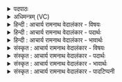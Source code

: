 <details><summary>पदपाठः</summary>

अ꣣भि꣢। अ꣣र्ष। स्वायुध। सु। आयुध। सो꣡म꣢꣯। द्वि꣣ब꣡र्ह꣢सम्। द्वि꣣। ब꣡र्ह꣢꣯सम्। र꣣यि꣢म्। अ꣡थ꣢꣯। नः꣣। व꣡स्य꣢꣯सः। कृ꣣धि। १०५३।
</details>

<details><summary>अधिमन्त्रम् (VC)</summary>

- पवमानः सोमः
- हिरण्यस्तूप आङ्गिरसः
- गायत्री
- षड्जः
</details>

<details><summary>हिन्दी : आचार्य रामनाथ वेदालंकार - विषयः</summary>

आगे फिर परमात्मा और राजा से प्रार्थना है।
</details>

<details><summary>हिन्दी : आचार्य रामनाथ वेदालंकार - पदार्थः</summary>

पदार्थान्वयभाषाः -  हे (स्वायुध सोम) शस्त्रधारी के समान शासन करने में समर्थ परमात्मन् और उत्कृष्ट शस्त्रास्त्रों से युक्त राजन् ! आप (द्विबर्हसम्) व्यवहार और परमार्थ दोनों को बढ़ानेवाले (रयिम्) ऐश्वर्य को (अभ्यर्ष) प्राप्त कराइये। (अथ) इस प्रकार (नः) हमें (वस्यसः) अतिशय ऐश्वर्यवान् (कृधि) कर दीजिए ॥७॥
</details>

<details><summary>हिन्दी : आचार्य रामनाथ वेदालंकार - भावार्थः</summary>

भावार्थभाषाः -  भौतिक तथा आध्यात्मिक दोनों प्रकार का धन मनुष्य के अभ्युदय और निःश्रेयस के लिए समर्थ होता है ॥७॥
</details>

<details><summary>संस्कृत : आचार्य रामनाथ वेदालंकार - विषयः</summary>

अथ पुनरपि परमात्मानं राजानं च प्रार्थयते।
</details>

<details><summary>संस्कृत : आचार्य रामनाथ वेदालंकार - पदार्थः</summary>

पदार्थान्वयभाषाः -  हे (स्वायुध सोम) शस्त्रधर इव शासनसमर्थ परमात्मन्,उत्कृष्टशस्त्रास्त्रसम्पन्न राजन् वा ! त्वम् (द्विबर्हसम्) द्वयोः व्यवहारपरमार्थयोर्वर्धकम्२(रयिम्) ऐश्वर्यम् (अभ्यर्ष) प्रापय। (अथ) एवं च (नः) अस्मान् (वस्यसः) अतिशयेन वसुमतः (कृधि) कुरु ॥७॥
</details>

<details><summary>संस्कृत : आचार्य रामनाथ वेदालंकार - भावार्थः</summary>

भावार्थभाषाः -  भौतिकमाध्यात्मिकं चोभयविधं धनं मनुष्यस्याभ्युदयाय निःश्रेयसाय चालं भवति ॥७॥
</details>

<details><summary>संस्कृत : आचार्य रामनाथ वेदालंकार - पादटिप्पनी</summary>

टिप्पणी:   १. ऋ० ९।४।७। २. द्विबर्हाः द्वयोर्व्यवहारपरमार्थयोर्वर्धकः—इति ऋ० १।११४।१० भाष्ये द०।
</details>
